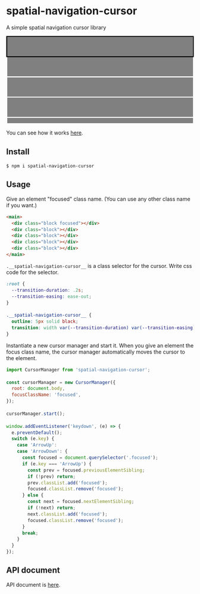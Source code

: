 # spatial-navigation-cursor

A simple spatial navigation cursor library

![spatial-navigation-cursor screenshot](./assets/screenshot.gif)

You can see how it works [here](https://ygoto3.github.io/spatial-navigation-cursor/demo/).

## Install

```sh
$ npm i spatial-navigation-cursor
```

## Usage

Give an element "focused" class name.  (You can use any other class name if you want.)

```html
<main>
  <div class="block focused"></div>
  <div class="block"></div>
  <div class="block"></div>
  <div class="block"></div>
  <div class="block"></div>
</main>
```

`.__spatial-navigation-cursor__` is a class selector for the cursor.  Write css code for the selector.

```css
:root {
  --transition-duration: .2s;
  --transition-easing: ease-out;
}

.__spatial-navigation-cursor__ {
  outline: 5px solid black;
  transition: width var(--transition-duration) var(--transition-easing), height var(--transition-duration) var(--transition-easing), transform var(--transition-duration) var(--transition-easing);
}
```

Instantiate a new cursor manager and start it.  When you give an element the focus class name, the cursor manager automatically moves the cursor to the element.

```js
import CursorManager from 'spatial-navigation-cursor';

const cursorManager = new CursorManager({
  root: document.body,
  focusClassName: 'focused',
});

cursorManager.start();

window.addEventListener('keydown', (e) => {
  e.preventDefault();
  switch (e.key) {
    case 'ArrowUp':
    case 'ArrowDown': {
      const focused = document.querySelector('.focused');
      if (e.key === 'ArrowUp') {
        const prev = focused.previousElementSibling;
        if (!prev) return;
        prev.classList.add('focused');
        focused.classList.remove('focused');
      } else {
        const next = focused.nextElementSibling;
        if (!next) return;
        next.classList.add('focused');
        focused.classList.remove('focused');
      }
      break;
    }
  }
});
```

## API document

API document is [here](https://ygoto3.github.io/spatial-navigation-cursor/class/spatial-navigation-cursor/index.js~CursorManager.html).
